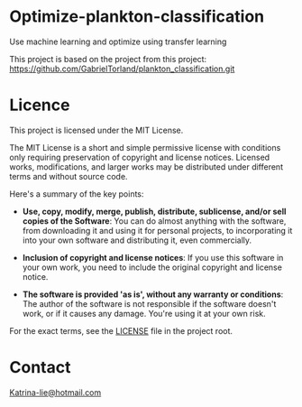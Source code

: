 # Optimize-plankton-classification
Use machine learning and optimize using transfer learning

This project is based on the project from this project: https://github.com/GabrielTorland/plankton_classification.git


# Licence

This project is licensed under the MIT License.

The MIT License is a short and simple permissive license with conditions only requiring preservation of copyright and license notices. Licensed works, modifications, and larger works may be distributed under different terms and without source code.

Here's a summary of the key points:

- **Use, copy, modify, merge, publish, distribute, sublicense, and/or sell copies of the Software**: You can do almost anything with the software, from downloading it and using it for personal projects, to incorporating it into your own software and distributing it, even commercially.

- **Inclusion of copyright and license notices**: If you use this software in your own work, you need to include the original copyright and license notice.

- **The software is provided 'as is', without any warranty or conditions**: The author of the software is not responsible if the software doesn't work, or if it causes any damage. You're using it at your own risk.

For the exact terms, see the [LICENSE](LICENSE) file in the project root.

# Contact

Katrina-lie@hotmail.com

